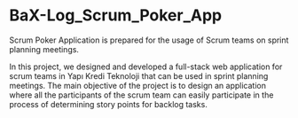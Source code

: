 # BaX-Log_Scrum_Poker_App

Scrum Poker Application is prepared for the usage of Scrum teams on sprint planning meetings.

In this project, we designed and developed a full-stack web application for scrum teams in Yapı Kredi Teknoloji that can be used in sprint planning meetings. 
The main objective of the project is to design an application where all the participants of the scrum team can easily participate in the process of determining story points for backlog tasks. 
